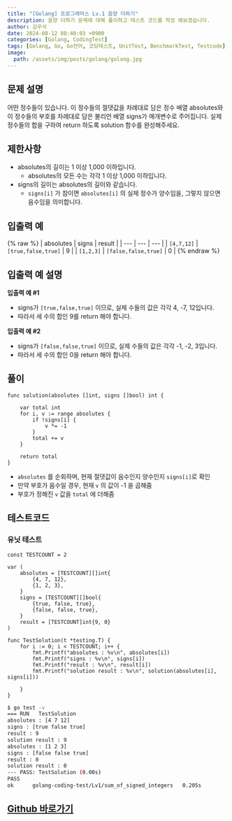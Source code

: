 ```yaml
---
title: "[Golang] 프로그래머스 Lv.1 음양 더하기"
description: 음양 더하기 문제에 대해 풀이하고 테스트 코드를 작성 해보겠습니다.
author: 김우석
date: 2024-08-12 08:40:03 +0900
categories: [Golang, CodingTest]
tags: [Golang, Go, Go언어, 코딩테스트, UnitTest, BenchmarkTest, Testcode]
image:
  path: /assets/img/posts/golang/golang.jpg
---
```


## 문제 설명
어떤 정수들이 있습니다. 이 정수들의 절댓값을 차례대로 담은 정수 배열 absolutes와 이 정수들의 부호를 차례대로 담은 불리언 배열 signs가 매개변수로 주어집니다. 실제 정수들의 합을 구하여 return 하도록 solution 함수를 완성해주세요.


## 제한사항
- absolutes의 길이는 1 이상 1,000 이하입니다.
	- absolutes의 모든 수는 각각 1 이상 1,000 이하입니다.
- signs의 길이는 absolutes의 길이와 같습니다.
	- `signs[i]` 가 참이면 `absolutes[i]` 의 실제 정수가 양수임을, 그렇지 않으면 음수임을 의미합니다.


## 입출력 예
{% raw %}
| absolutes | signs | result |
| --- | --- | --- |
| `[4,7,12]` | `[true,false,true]` | 9 |
| `[1,2,3]` | `[false,false,true]` | 0 |
{% endraw %}


## 입출력 예 설명
**입출력 예 #1**

- signs가 `[true,false,true]` 이므로, 실제 수들의 값은 각각 4, -7, 12입니다.
- 따라서 세 수의 합인 9를 return 해야 합니다.


**입출력 예 #2**

- signs가 `[false,false,true]` 이므로, 실제 수들의 값은 각각 -1, -2, 3입니다.
- 따라서 세 수의 합인 0을 return 해야 합니다.


## 풀이 
```golang
func solution(absolutes []int, signs []bool) int {

	var total int
	for i, v := range absolutes {
		if !signs[i] {
			v *= -1
		}
		total += v
	}

	return total
}
```

- `absolutes` 를 순회하며, 현재 절댓값이 음수인지 양수인지 `signs[i]`로 확인
- 만약 부호가 음수일 경우, 현재 `v` 의 값이 -1 을 곱해줌
- 부호가 정해진 `v` 값을 `total` 에 더해줌

## 테스트코드
### 유닛 테스트
```golang
const TESTCOUNT = 2

var (
	absolutes = [TESTCOUNT][]int{
		{4, 7, 12},
		{1, 2, 3},
	}
	signs = [TESTCOUNT][]bool{
		{true, false, true},
		{false, false, true},
	}
	result = [TESTCOUNT]int{9, 0}
)

func TestSolution(t *testing.T) {
	for i := 0; i < TESTCOUNT; i++ {
		fmt.Printf("absolutes : %v\n", absolutes[i])
		fmt.Printf("signs : %v\n", signs[i])
		fmt.Printf("result : %v\n", result[i])
		fmt.Printf("solution result : %v\n", solution(absolutes[i], signs[i]))

	}
}
```

```bash
$ go test -v
=== RUN   TestSolution
absolutes : [4 7 12]
signs : [true false true]
result : 9
solution result : 9
absolutes : [1 2 3]
signs : [false false true]
result : 0
solution result : 0
--- PASS: TestSolution (0.00s)
PASS
ok      golang-coding-test/Lv1/sum_of_signed_integers   0.205s
```

## [Github 바로가기](https://github.com/kr-goos/golang-coding-test/tree/master/programmers/Lv1/sum_of_signed_integers)